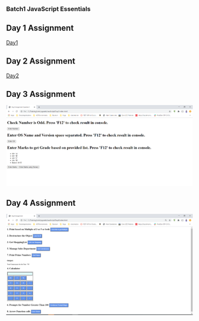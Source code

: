 ### Batch1 JavaScript Essentials

## Day 1 Assignment
[Day1](Day1/Assignment.md)

## Day 2 Assignment
[Day2](Day2/Assignment.md)

## Day 3 Assignment
![Day3](Day3/Day3Assignment.PNG?raw=true)

## Day 4 Assignment
![Day4](Day4/Day4Assignment.PNG?raw=true)